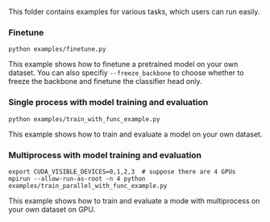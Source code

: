 This folder contains examples for various tasks, which users can run easily.

### Finetune
```
python examples/finetune.py

```
This example shows how to finetune a pretrained model on your own dataset. You can also specifiy `--freeze_backbone` to choose whether to freeze the backbone and finetune the classifier head only.


### Single process with model training and evaluation
```
python examples/train_with_func_example.py
```
This example shows how to train and evaluate a model on your own dataset.

### Multiprocess with model training and evaluation
```
export CUDA_VISIBLE_DEVICES=0,1,2,3  # suppose there are 4 GPUs
mpirun --allow-run-as-root -n 4 python examples/train_parallel_with_func_example.py
```
This example shows how to train and evaluate a mode with multiprocess on your own dataset on GPU.
